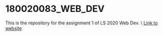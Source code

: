 # 180020083_WEB_DEV

This is the repository for the assignment 1 of LS 2020 Web Dev. \\
[Link to website](https://rokaulgud.github.io)
